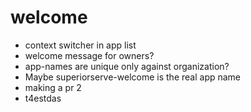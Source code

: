 welcome
=======

* context switcher in app list
* welcome message for owners?
* app-names are unique only against organization?
* Maybe superiorserve-welcome is the real app name
* making a pr 2
* t4estdas

